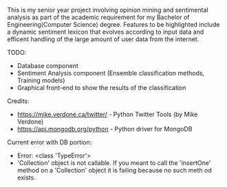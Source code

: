 This is my senior year project involving opinion mining and sentimental analysis as part of the academic requirement for my Bachelor of Engineering(Computer Science) degree.
Features to be highlighted include a dynamic sentiment lexicon that evolves according to input data and efficent handling of the large amount of user data from the internet.

TODO:
- Database component
- Sentiment Analysis component (Ensemble classification methods, Training models)
- Graphical front-end to show the results of the classification

Credits:
- https://mike.verdone.ca/twitter/ - Python Twitter Tools (by Mike Verdone)
- https://api.mongodb.org/python - Python driver for MongoDB

Current error with DB portion: 
- Error: <class 'TypeError'>
- 'Collection' object is not callable. If you meant to call the 'insertOne' method on a 'Collection' object it is failing because no such meth
od exists.
